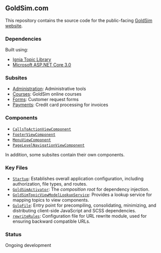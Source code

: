 ## GoldSim.com
This repository contains the source code for the public-facing [GoldSim website](https://www.goldsim.com).

### Dependencies
Built using:

- [Ignia Topic Library](https://github.com/Ignia/Topics-Library)
- [Microsoft ASP.NET Core 3.0](https://www.asp.net/core)

### Subsites
- [Administration](Areas/Administration/): Administrative tools
- [Courses](Areas/Courses/): GoldSim online courses
- [Forms](Areas/Forms/): Customer request forms
- [Payments](Areas/Payments/): Credit card processing for invoices

### Components
- [`CallsToActionViewComponent`](Components/CallsToActionViewComponent.cs)
- [`FooterViewComponent`](Components/FooterViewComponent.cs)
- [`MenuViewComponent`](Components/MenuViewComponent.cs)
- [`PageLevelNavigationViewComponent`](Components/PageLevelNavigationViewComponent.cs)

In addition, some subsites contain their own components.

### Key Files
- [`Startup`](Startup.cs): Establishes overall application configuration, including authorization, file types, and routes.
- [`GoldSimActivator`](GoldSimActivator.cs): The _composition root_ for dependency injection.
- [`GoldSimTopicViewModelLookupService`](Services/GoldSimTopicViewModelLookupService.cs): Provides a lookup service for mapping topics to view components.
- [`GulpFile`](gulpFile.js): Entry point for precompiling, consolidating, minimizing, and distributing client-side JavaScript and SCSS dependencies.
- [`rewriteRules`](Configuration/rewriteRules.config): Configuration file for URL rewrite module, used for ensuring backward compatible URLs.

### Status
Ongoing development
